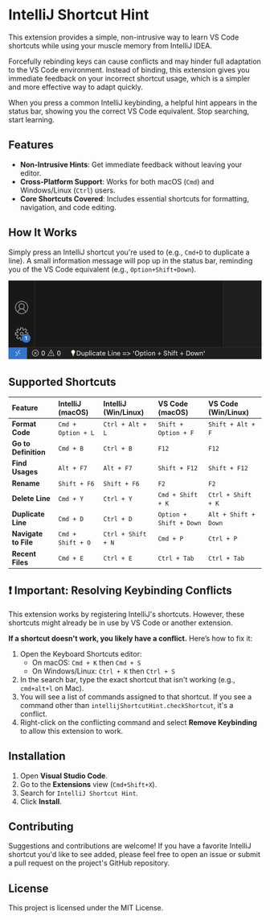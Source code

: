 # IntelliJ Shortcut Hint

This extension provides a simple, non-intrusive way to learn VS Code shortcuts while using your muscle memory from IntelliJ IDEA.

Forcefully rebinding keys can cause conflicts and may hinder full adaptation to the VS Code environment. Instead of binding, this extension gives you immediate feedback on your incorrect shortcut usage, which is a simpler and more effective way to adapt quickly.

When you press a common IntelliJ keybinding, a helpful hint appears in the status bar, showing you the correct VS Code equivalent. Stop searching, start learning.

## Features

- **Non-Intrusive Hints**: Get immediate feedback without leaving your editor.
- **Cross-Platform Support**: Works for both macOS (`Cmd`) and Windows/Linux (`Ctrl`) users.
- **Core Shortcuts Covered**: Includes essential shortcuts for formatting, navigation, and code editing.

## How It Works

Simply press an IntelliJ shortcut you're used to (e.g., `Cmd+D` to duplicate a line). A small information message will pop up in the status bar, reminding you of the VS Code equivalent (e.g., `Option+Shift+Down`).

![Status Bar Hint Screenshot](./images/status-bar-hint.png)


## Supported Shortcuts

| Feature              | IntelliJ (macOS)      | IntelliJ (Win/Linux) | VS Code (macOS)         | VS Code (Win/Linux)   |
| :------------------- | :-------------------- | :------------------- | :---------------------- | :-------------------- |
| **Format Code**      | `Cmd + Option + L`    | `Ctrl + Alt + L`     | `Shift + Option + F`    | `Shift + Alt + F`     |
| **Go to Definition** | `Cmd + B`             | `Ctrl + B`           | `F12`                   | `F12`                 |
| **Find Usages**      | `Alt + F7`            | `Alt + F7`           | `Shift + F12`           | `Shift + F12`         |
| **Rename**           | `Shift + F6`          | `Shift + F6`         | `F2`                    | `F2`                  |
| **Delete Line**      | `Cmd + Y`             | `Ctrl + Y`           | `Cmd + Shift + K`       | `Ctrl + Shift + K`    |
| **Duplicate Line**   | `Cmd + D`             | `Ctrl + D`           | `Option + Shift + Down` | `Alt + Shift + Down`  |
| **Navigate to File** | `Cmd + Shift + O`     | `Ctrl + Shift + N`   | `Cmd + P`               | `Ctrl + P`            |
| **Recent Files**     | `Cmd + E`             | `Ctrl + E`           | `Ctrl + Tab`            | `Ctrl + Tab`          |

## ❗ Important: Resolving Keybinding Conflicts

This extension works by registering IntelliJ's shortcuts. However, these shortcuts might already be in use by VS Code or another extension.

**If a shortcut doesn't work, you likely have a conflict.** Here’s how to fix it:

1. Open the Keyboard Shortcuts editor:
    - On macOS: `Cmd + K` then `Cmd + S`
    - On Windows/Linux: `Ctrl + K` then `Ctrl + S`
2. In the search bar, type the exact shortcut that isn't working (e.g., `cmd+alt+l` on Mac).
3. You will see a list of commands assigned to that shortcut. If you see a command other than `intellijShortcutHint.checkShortcut`, it's a conflict.
4. Right-click on the conflicting command and select **Remove Keybinding** to allow this extension to work.

## Installation

1. Open **Visual Studio Code**.
2. Go to the **Extensions** view (`Cmd+Shift+X`).
3. Search for `IntelliJ Shortcut Hint`.
4. Click **Install**.

## Contributing

Suggestions and contributions are welcome! If you have a favorite IntelliJ shortcut you'd like to see added, please feel free to open an issue or submit a pull request on the project's GitHub repository.

## License

This project is licensed under the MIT License.